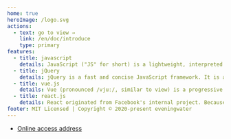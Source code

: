 ```yaml
---
home: true
heroImage: /logo.svg
actions:
  - text: go to view →
    link: /en/doc/introduce
    type: primary
features:
  - title: javascript
    details: JavaScript ("JS" for short) is a lightweight, interpreted or just-in-time compiled high-level programming language with function first. Although it is famous as a scripting language for developing Web pages, it is also used in many non-browser environments. JavaScript is based on prototype programming, a multi-paradigm dynamic scripting language, and supports object-oriented, imperative and declarative ( Such as functional programming) style.
  - title: jQuery
    details: jQuery is a fast and concise JavaScript framework. It is another excellent JavaScript code library (or JavaScript framework) after Prototype. The purpose of jQuery design is "write Less, Do More", that is, advocating to write less code and do more things. It encapsulates JavaScript commonly used function codes, provides a simple JavaScript design mode, optimizes HTML document operation, event handling, animation design and Ajax interaction.
  - title: vue.js
    details: Vue (pronounced /vjuː/, similar to view) is a progressive JavaScript framework for building user interfaces. Unlike other large frameworks, Vue is designed to be applied layer by layer from the bottom up. Vue's core library only focuses on the view layer, which facilitates integration with third-party libraries or existing projects.
  - title: react.js
    details: React originated from Facebook's internal project. Because the company was not satisfied with all the JavaScript MVC frameworks on the market, it decided to write a set of its own to build an Instagram website. After making it, I found that this set of things is very useful, and it was open sourced in May 2013.
footer: MIT Licensed | Copyright © 2020-present eveningwater
---
```


- [Online access address](https://www.eveningwater.com/my-web-projects/home/)
